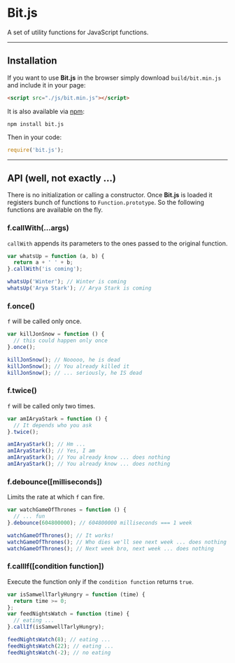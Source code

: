 # Bit.js

A set of utility functions for JavaScript functions.

---

## Installation

If you want to use **Bit.js** in the browser simply download `build/bit.min.js` and include it in your page:

```html
<script src="./js/bit.min.js"></script>
```

It is also available via [npm](https://www.npmjs.com/package/bit.js):

```
npm install bit.js
```

Then in your code:
```js
require('bit.js');
```
---

## API (well, not exactly ...)

There is no initialization or calling a constructor. Once **Bit.js** is loaded it registers bunch of functions to `Function.prototype`. So the following functions are available on the fly.

### f.callWith(...args)

`callWith` appends its parameters to the ones passed to the original function.

```js
var whatsUp = function (a, b) {
  return a + ' ' + b;
}.callWith('is coming');

whatsUp('Winter'); // Winter is coming
whatsUp('Arya Stark'); // Arya Stark is coming
```

### f.once()

`f` will be called only once.

```js
var killJonSnow = function () {
  // this could happen only once
}.once();

killJonSnow(); // Nooooo, he is dead
killJonSnow(); // You already killed it
killJonSnow(); // ... seriously, he IS dead
```

### f.twice()

`f` will be called only two times.

```js
var amIAryaStark = function () {
  // It depends who you ask
}.twice();

amIAryaStark(); // Hm ...
amIAryaStark(); // Yes, I am
amIAryaStark(); // You already know ... does nothing
amIAryaStark(); // You already know ... does nothing
```

### f.debounce([milliseconds])

Limits the rate at which `f` can fire.

```js
var watchGameOfThrones = function () {
  // ... fun
}.debounce(604800000); // 604800000 milliseconds === 1 week

watchGameOfThrones(); // It works!
watchGameOfThrones(); // Who dies we'll see next week ... does nothing
watchGameOfThrones(); // Next week bro, next week ... does nothing
```

### f.callIf([condition function])

Execute the function only if the `condition function` returns `true`.

```js
var isSamwellTarlyHungry = function (time) {
  return time >= 0;
};
var feedNightsWatch = function (time) {
  // eating ...
}.callIf(isSamwellTarlyHungry);

feedNightsWatch(8); // eating ...
feedNightsWatch(22); // eating ...
feedNightsWatch(-2); // no eating
```
